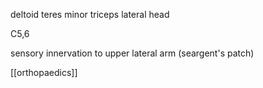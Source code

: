deltoid 
teres minor 
triceps lateral head 

C5,6

sensory innervation to upper lateral arm (seargent's patch)

[[orthopaedics]]
